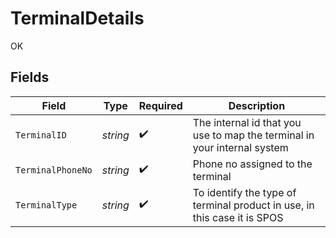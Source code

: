 # TerminalDetails

OK


## Fields

| Field                                                                    | Type                                                                     | Required                                                                 | Description                                                              |
| ------------------------------------------------------------------------ | ------------------------------------------------------------------------ | ------------------------------------------------------------------------ | ------------------------------------------------------------------------ |
| `TerminalID`                                                             | *string*                                                                 | :heavy_check_mark:                                                       | The internal id that you use to map the terminal in your internal system |
| `TerminalPhoneNo`                                                        | *string*                                                                 | :heavy_check_mark:                                                       | Phone no assigned to the terminal                                        |
| `TerminalType`                                                           | *string*                                                                 | :heavy_check_mark:                                                       | To identify the type of terminal product in use, in this case it is SPOS |